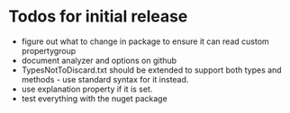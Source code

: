 # Todos for initial release

- figure out what to change in package to ensure it can read custom propertygroup
- document analyzer and options on github
- TypesNotToDiscard.txt should be extended to support both types and methods - use standard syntax for it  instead.
- use explanation property if it is set.
- test everything with the nuget package